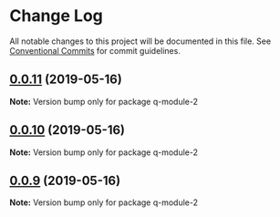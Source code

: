 # Change Log

All notable changes to this project will be documented in this file.
See [Conventional Commits](https://conventionalcommits.org) for commit guidelines.

## [0.0.11](https://github.com/jiechud/lerna-demo/compare/q-module-2@0.0.10...q-module-2@0.0.11) (2019-05-16)

**Note:** Version bump only for package q-module-2





## [0.0.10](https://github.com/jiechud/lerna-demo/compare/q-module-2@0.0.9...q-module-2@0.0.10) (2019-05-16)

**Note:** Version bump only for package q-module-2





## [0.0.9](https://github.com/jiechud/lerna-demo/compare/q-module-2@0.0.8...q-module-2@0.0.9) (2019-05-16)

**Note:** Version bump only for package q-module-2
